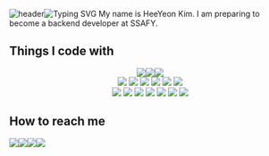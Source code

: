 ![header](https://capsule-render.vercel.app/api?type=waving&color=00000&text=&animation=twinkling&height=80)![Typing SVG](https://readme-typing-svg.demolab.com?font=Alkatra&weight=500&size=35&duration=4000&pause=50000&color=000000&center=false&vCenter=false&multiline=true&repeat=true&width=1000&height=60&lines=Welcome+to+HeeYeon's+GitHub!)
My name is HeeYeon Kim. I am preparing to become a backend developer at SSAFY.
## Things I code with
<div style="display:flex; flex-direction:column; align-items:center; justify-content:center;">
    <div  style="justify-content:center; display:flex;">
        <img src="https://img.shields.io/badge/Java-007396?style=for-the-badge&logo=openjdk&logoColor=white"> 
        <img src="https://img.shields.io/badge/Spring Boot-6DB33F?style=for-the-badge&logo=spring boot&logoColor=white"> 
        <img src="https://img.shields.io/badge/mysql-4479A1?style=for-the-badge&logo=mysql&logoColor=white"> 
    </div>
    <div>
    <img src="https://img.shields.io/badge/MariaDB-003545?style=flat-square&logo=docker&logoColor=white"> 
        <img src="https://img.shields.io/badge/Redis-%23DD0031?style=flat-square&logo=redis&logoColor=white"> 
        <img src="https://img.shields.io/badge/Jquery-%230769AD?style=flat-square&logo=jquery&logoColor=white"> 
        <img src="https://img.shields.io/badge/docker-%230db7ed?style=flat-square&logo=docker&logoColor=white"> 
        <img src="https://img.shields.io/badge/NGINX-009639?style=flat-square&logo=nginx&logoColor=white"> 
        <img src="https://img.shields.io/badge/AWS-%23FF9900?style=flat-square&logo=amazon aws&logoColor=white"> 
    </div>
    <div>
        <img src="https://img.shields.io/badge/HTML5-E34F26?style=flat-square&logo=html5&logoColor=white"> 
        <img src="https://img.shields.io/badge/CSS3-1572B6?style=flat-square&logo=css3&logoColor=white"> 
        <img src="https://img.shields.io/badge/JavaScript-F7DF1E?style=flat-square&logo=javascript&logoColor=black"> 
        <img src="https://img.shields.io/badge/Bootstrap-7952B3?style=flat-square&logo=bootstrap&logoColor=white">
        <img src="https://img.shields.io/badge/TailWind CSS-06B6D4?style=flat-square&logo=tailwindcss&logoColor=white">
        <img src="https://img.shields.io/badge/Jira-0052CC?style=flat-square&logo=jira&logoColor=white">
        <img src="https://img.shields.io/badge/Notion-000000?style=flat-square&logo=notion&logoColor=white"> 
    </div>
</div>

## How to reach me
<div style="display:flex; flex-direction:row;">
	<a href="https://h-yeon00.tistory.com"> 
		<img src="https://img.shields.io/badge/Tistory-000000?style=flat-square&logo=Tistory&logoColor=white">
	</a>
    <a href="mailto:heeyeon3050@gmail.com">
        <img src="https://img.shields.io/badge/Gmail-EA4335?style=flat-square&logo=Gmail&logoColor=white"> 
    </a>
    <a href="mailto:kho200a@naver.com">
        <img src="https://img.shields.io/badge/Naver-03C75A?style=flat-square&logo=naver&logoColor=white"> 
    </a>
    <a href="https://www.instagram.com/h_yeon._.00">
        <img src="https://img.shields.io/badge/Instagram-E4405F?style=flat-square&logo=Instagram&logoColor=white"> 
    </a>
</div>
